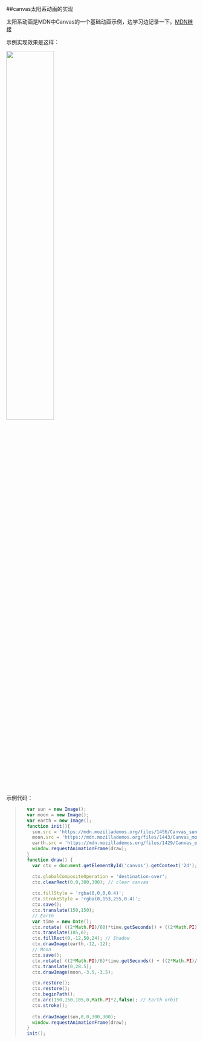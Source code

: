 ##canvas太阳系动画的实现

太阳系动画是MDN中Canvas的一个基础动画示例，边学习边记录一下。[MDN链接](https://developer.mozilla.org/zh-CN/docs/Web/API/Canvas_API/Tutorial/Basic_animations)

示例实现效果是这样：

<img src="../img/example1.gif" width="50%">

示例代码：
>
>```js
>	var sun = new Image();
>	var moon = new Image();
>	var earth = new Image();
>	function init(){
>	  sun.src = 'https://mdn.mozillademos.org/files/1456/Canvas_sun.png';
>	  moon.src = 'https://mdn.mozillademos.org/files/1443/Canvas_moon.png';
>	  earth.src = 'https://mdn.mozillademos.org/files/1429/Canvas_earth.png';
>	  window.requestAnimationFrame(draw);
>	}
>	function draw() {
>	  var ctx = document.getElementById('canvas').getContext('2d');
>
>	  ctx.globalCompositeOperation = 'destination-over';
>	  ctx.clearRect(0,0,300,300); // clear canvas
>	
>	  ctx.fillStyle = 'rgba(0,0,0,0.4)';
>	  ctx.strokeStyle = 'rgba(0,153,255,0.4)';
>	  ctx.save();
>	  ctx.translate(150,150);
>	  // Earth
>	  var time = new Date();
>	  ctx.rotate( ((2*Math.PI)/60)*time.getSeconds() + ((2*Math.PI)/60000)*time.getMilliseconds() );
>	  ctx.translate(105,0);
>	  ctx.fillRect(0,-12,50,24); // Shadow
>	  ctx.drawImage(earth,-12,-12);
>	  // Moon
>	  ctx.save();
>	  ctx.rotate( ((2*Math.PI)/6)*time.getSeconds() + ((2*Math.PI)/6000)*time.getMilliseconds() );
>	  ctx.translate(0,28.5);
>	  ctx.drawImage(moon,-3.5,-3.5);
>
>	  ctx.restore();
>	  ctx.restore();
>	  ctx.beginPath();
>	  ctx.arc(150,150,105,0,Math.PI*2,false); // Earth orbit
>	  ctx.stroke();
>	 
>	  ctx.drawImage(sun,0,0,300,300);
>	  window.requestAnimationFrame(draw);
>	}
>	init();
>```
